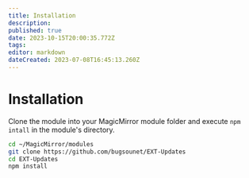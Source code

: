 ```yaml
---
title: Installation
description: 
published: true
date: 2023-10-15T20:00:35.772Z
tags: 
editor: markdown
dateCreated: 2023-07-08T16:45:13.260Z
---
```


# Installation
Clone the module into your MagicMirror module folder and execute `npm intall` in the module's directory.

 ```sh
 cd ~/MagicMirror/modules
 git clone https://github.com/bugsounet/EXT-Updates
 cd EXT-Updates
 npm install
 ```
 